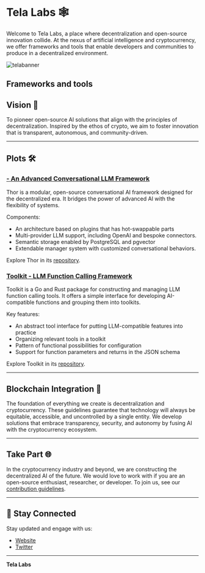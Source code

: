 # Tela Labs 🕸

Welcome to Tela Labs, a place where decentralization and open-source innovation collide. At the nexus of artificial intelligence and cryptocurrency, we offer frameworks and tools that enable developers and communities to produce in a decentralized environment.

![telabanner](https://github.com/user-attachments/assets/3e952dde-8ab5-4bc4-8142-d20a2d68d1a2)

**Frameworks and tools**
---

## Vision 🌟 
To pioneer open-source AI solutions that align with the principles of decentralization. Inspired by the ethos of crypto, we aim to foster innovation that is transparent, autonomous, and community-driven.

---

## Plots 🛠️

### [ - An Advanced Conversational LLM Framework](https://github.com/telalabs/thor)  
Thor is a modular, open-source conversational AI framework designed for the decentralized era. It bridges the power of advanced AI with the flexibility of systems.  

Components: 
- An architecture based on plugins that has hot-swappable parts  
- Multi-provider LLM support, including OpenAI and bespoke connectors. 
- Semantic storage enabled by PostgreSQL and pgvector
- Extendable manager system with customized conversational behaviors.    

Explore Thor in its [repository](https://github.com/telalabs/thor).

### [Toolkit - LLM Function Calling Framework](https://github.com/telalabs/kit)
Toolkit is a Go and Rust package for constructing and managing LLM function calling tools. It offers a simple interface for developing AI-compatible functions and grouping them into toolkits.

Key features:
- An abstract tool interface for putting LLM-compatible features into practice
- Organizing relevant tools in a toolkit
- Pattern of functional possibilities for configuration
- Support for function parameters and returns in the JSON schema

Explore Toolkit in its [repository](https://github.com/telalabs/kit).

---

## Blockchain Integration 🤝 
The foundation of everything we create is decentralization and cryptocurrency. These guidelines guarantee that technology will always be equitable, accessible, and uncontrolled by a single entity. We develop solutions that embrace transparency, security, and autonomy by fusing AI with the cryptocurrency ecosystem.

---

## Take Part 🌐 

In the cryptocurrency industry and beyond, we are constructing the decentralized AI of the future. We would love to work with if you are an open-source enthusiast, researcher, or developer. To join us, see our [contribution guidelines](CONTRIBUTING.md).

---

## 📡 Stay Connected  

Stay updated and engage with us:  
- [Website](https://telalabs.xyz/)  
- [Twitter](https://x.com/telalabs)  

---

**Tela Labs**
